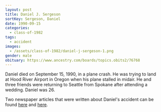 ```yaml
---
layout: post
title: Daniel J. Sergeson
sortKey: Sergeson, Daniel
date: 1990-09-15
categories:
  - class-of-1982
tags:
  - accident
images:
  - /assets/class-of-1982/daniel-j-sergeson-1.png
gender: male
obituary: https://www.ancestry.com/boards/topics.obits2/76768
---
```

Daniel died on September 15, 1990, in a plane crash. He was trying to land at Hood River Airport in Oregon when his plane stalled in midair. He and three friends were returning to Seattle from Spokane after attending a wedding. Daniel was 26.

Two newspaper articles that were written about Daniel's accident can be found [here](https://news.google.com/newspapers?nid=1345&dat=19900917&id=yyEuAAAAIBAJ&sjid=B_oDAAAAIBAJ&pg=6307%2C2260594&fbclid=IwAR1GAd6pXKykT_SDLF_kLpDBaLHQRlEAE24JkDrjJ-wTH_5mKdMcSuF5SEA) and [here](https://archive.seattletimes.com/archive/?date=19900917&slug=1093563&fbclid=IwAR1Hi-x_5B7PndLh8HZr37BWPrhM0VoNCcS4xHnIwsUk05U0oV_INdh0Bd4).